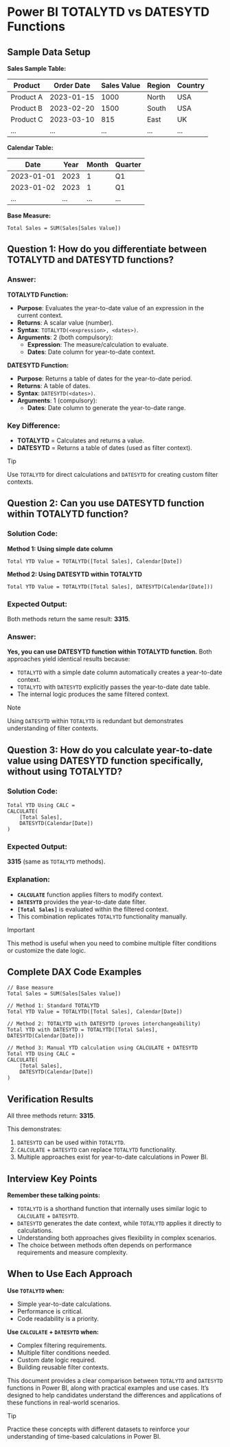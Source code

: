 # Power BI TOTALYTD vs DATESYTD Functions  

## **Sample Data Setup**  

**Sales Sample Table:**  

| Product   | Order Date | Sales Value | Region | Country |  
|-----------|------------|-------------|---------|---------|  
| Product A | 2023-01-15 | 1000        | North   | USA     |  
| Product B | 2023-02-20 | 1500        | South   | USA     |  
| Product C | 2023-03-10 | 815         | East    | UK      |  
| ...       | ...        | ...         | ...     | ...     |  

**Calendar Table:**  

| Date       | Year | Month | Quarter |  
|------------|------|-------|---------|  
| 2023-01-01 | 2023 | 1     | Q1      |  
| 2023-01-02 | 2023 | 1     | Q1      |  
| ...        | ...  | ...   | ...     |  

**Base Measure:**  
```dax
Total Sales = SUM(Sales[Sales Value])  
```  

## **Question 1: How do you differentiate between TOTALYTD and DATESYTD functions?**  

### **Answer:**  

**TOTALYTD Function:**  
- **Purpose**: Evaluates the year-to-date value of an expression in the current context.  
- **Returns**: A scalar value (number).  
- **Syntax**: `TOTALYTD(<expression>, <dates>)`.  
- **Arguments**: 2 (both compulsory):  
  - **Expression**: The measure/calculation to evaluate.  
  - **Dates**: Date column for year-to-date context.  

**DATESYTD Function:**  
- **Purpose**: Returns a table of dates for the year-to-date period.  
- **Returns**: A table of dates.  
- **Syntax**: `DATESYTD(<dates>)`.  
- **Arguments**: 1 (compulsory):  
  - **Dates**: Date column to generate the year-to-date range.  

### **Key Difference:**  
- **TOTALYTD** = Calculates and returns a value.  
- **DATESYTD** = Returns a table of dates (used as filter context).  

> [!TIP]  
> Use `TOTALYTD` for direct calculations and `DATESYTD` for creating custom filter contexts.  

## **Question 2: Can you use DATESYTD function within TOTALYTD function?**  

### **Solution Code:**  

**Method 1: Using simple date column**  
```dax  
Total YTD Value = TOTALYTD([Total Sales], Calendar[Date])  
```  

**Method 2: Using DATESYTD within TOTALYTD**  
```dax  
Total YTD Value = TOTALYTD([Total Sales], DATESYTD(Calendar[Date]))  
```  

### **Expected Output:**  
Both methods return the same result: **3315**.  

### **Answer:**  
**Yes, you can use DATESYTD function within TOTALYTD function.** Both approaches yield identical results because:  
- `TOTALYTD` with a simple date column automatically creates a year-to-date context.  
- `TOTALYTD` with `DATESYTD` explicitly passes the year-to-date date table.  
- The internal logic produces the same filtered context.  

> [!NOTE]  
> Using `DATESYTD` within `TOTALYTD` is redundant but demonstrates understanding of filter contexts.  

## **Question 3: How do you calculate year-to-date value using DATESYTD function specifically, without using TOTALYTD?**  

### **Solution Code:**  
```dax  
Total YTD Using CALC =  
CALCULATE(  
    [Total Sales],  
    DATESYTD(Calendar[Date])  
)  
```  

### **Expected Output:**  
**3315** (same as `TOTALYTD` methods).  

### **Explanation:**  
- **`CALCULATE`** function applies filters to modify context.  
- **`DATESYTD`** provides the year-to-date date filter.  
- **`[Total Sales]`** is evaluated within the filtered context.  
- This combination replicates `TOTALYTD` functionality manually.  

> [!IMPORTANT]  
> This method is useful when you need to combine multiple filter conditions or customize the date logic.  

## **Complete DAX Code Examples**  

```dax  
// Base measure  
Total Sales = SUM(Sales[Sales Value])  

// Method 1: Standard TOTALYTD  
Total YTD Value = TOTALYTD([Total Sales], Calendar[Date])  

// Method 2: TOTALYTD with DATESYTD (proves interchangeability)  
Total YTD with DATESYTD = TOTALYTD([Total Sales], DATESYTD(Calendar[Date]))  

// Method 3: Manual YTD calculation using CALCULATE + DATESYTD  
Total YTD Using CALC =  
CALCULATE(  
    [Total Sales],  
    DATESYTD(Calendar[Date])  
)  
```  

## **Verification Results**  
All three methods return: **3315**.  

This demonstrates:  
1. `DATESYTD` can be used within `TOTALYTD`.  
2. `CALCULATE` + `DATESYTD` can replace `TOTALYTD` functionality.  
3. Multiple approaches exist for year-to-date calculations in Power BI.  

## **Interview Key Points**  

**Remember these talking points:**  
- `TOTALYTD` is a shorthand function that internally uses similar logic to `CALCULATE` + `DATESYTD`.  
- `DATESYTD` generates the date context, while `TOTALYTD` applies it directly to calculations.  
- Understanding both approaches gives flexibility in complex scenarios.  
- The choice between methods often depends on performance requirements and measure complexity.  

## **When to Use Each Approach**  

**Use `TOTALYTD` when:**  
- Simple year-to-date calculations.  
- Performance is critical.  
- Code readability is a priority.  

**Use `CALCULATE` + `DATESYTD` when:**  
- Complex filtering requirements.  
- Multiple filter conditions needed.  
- Custom date logic required.  
- Building reusable filter contexts.  


This document provides a clear comparison between `TOTALYTD` and `DATESYTD` functions in Power BI, along with practical examples and use cases. It’s designed to help candidates understand the differences and applications of these functions in real-world scenarios.  

> [!TIP]  
> Practice these concepts with different datasets to reinforce your understanding of time-based calculations in Power BI.  
